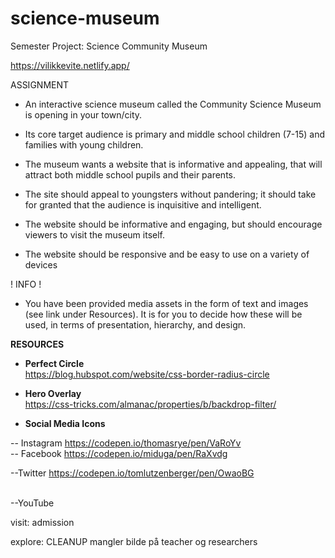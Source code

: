 # science-museum
Semester Project: Science Community Museum 


https://vilikkevite.netlify.app/




ASSIGNMENT

* An interactive science museum called the 
Community Science Museum is opening in your town/city. 


* Its core target audience is primary and middle school 
children (7-15) and families with young children. 


* The museum wants a website that is informative and appealing, 
that will attract both middle school pupils and their parents. 


* The site should appeal to youngsters without pandering; 
it should take for granted that the audience is inquisitive and intelligent. 


* The website should be informative and engaging, 
but should encourage viewers to visit the museum itself. 


* The website should be responsive and 
be easy to use on a variety of devices



! INFO !
* You have been provided media assets in the form of text and images (see link under Resources). 
It is for you to decide how these will be used, in terms of presentation, hierarchy, and design.







**RESOURCES**

* **Perfect Circle** <br>
https://blog.hubspot.com/website/css-border-radius-circle

* **Hero Overlay** <br>
  https://css-tricks.com/almanac/properties/b/backdrop-filter/

* **Social Media Icons** <br>

-- Instagram
https://codepen.io/thomasrye/pen/VaRoYv
<br>
-- Facebook
https://codepen.io/miduga/pen/RaXvdg
<br>

--Twitter
  https://codepen.io/tomlutzenberger/pen/OwaoBG

<br>
--YouTube

<br>





visit:
admission 



explore: CLEANUP
mangler bilde på teacher og researchers
